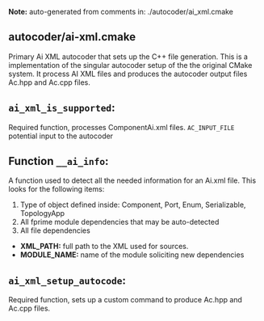 **Note:** auto-generated from comments in: ./autocoder/ai_xml.cmake

## autocoder/ai-xml.cmake

Primary Ai XML autocoder that sets up the C++ file generation. This is a implementation of the singular autocoder
setup of the the original CMake system. It process AI XML files and produces the autocoder output files Ac.hpp and
Ac.cpp files.


## `ai_xml_is_supported`:

Required function, processes ComponentAi.xml files.
`AC_INPUT_FILE` potential input to the autocoder


## Function `__ai_info`:

A function used to detect all the needed information for an Ai.xml file. This looks for the following items:
 1. Type of object defined inside: Component, Port, Enum, Serializable, TopologyApp
 2. All fprime module dependencies that may be auto-detected
 3. All file dependencies

- **XML_PATH:** full path to the XML used for sources.
- **MODULE_NAME:** name of the module soliciting new dependencies


## `ai_xml_setup_autocode`:

Required function, sets up a custom command to produce Ac.hpp and Ac.cpp files.


